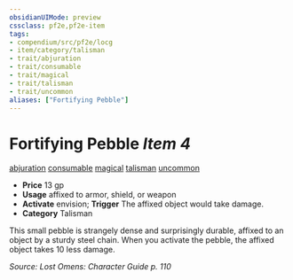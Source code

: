 ```yaml
---
obsidianUIMode: preview
cssclass: pf2e,pf2e-item
tags:
- compendium/src/pf2e/locg
- item/category/talisman
- trait/abjuration
- trait/consumable
- trait/magical
- trait/talisman
- trait/uncommon
aliases: ["Fortifying Pebble"]
---
```

# Fortifying Pebble *Item 4*  
[abjuration](../../../Rules/traits/abjuration.md)  [consumable](../../../Rules/traits/consumable.md)  [magical](../../../Rules/traits/magical.md)  [talisman](../../../Rules/traits/talisman.md)  [uncommon](../../../Rules/traits/uncommon.md)  

- **Price** 13 gp
- **Usage** affixed to armor, shield, or weapon
- **Activate** envision; **Trigger** The affixed object would take damage.
- **Category** Talisman

This small pebble is strangely dense and surprisingly durable, affixed to an object by a sturdy steel chain. When you activate the pebble, the affixed object takes 10 less damage.

*Source: Lost Omens: Character Guide p. 110*